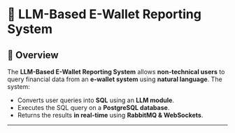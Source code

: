 # 🚀 LLM-Based E-Wallet Reporting System

## 📌 Overview
The **LLM-Based E-Wallet Reporting System** allows **non-technical users** to query financial data from an **e-wallet system** using **natural language**. The system:
- Converts user queries into **SQL** using an **LLM module**.
- Executes the SQL query on a **PostgreSQL database**.
- Returns the results **in real-time** using **RabbitMQ & WebSockets**.

---
